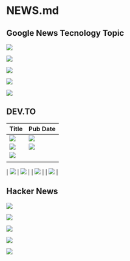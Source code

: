 # NEWS.md

<!-- <a href=""><img src='' /></a> -->

## Google News Tecnology Topic

<a href=""><img src='https://img.shields.io/badge/dynamic/xml?url=https%3A%2F%2Fnews.google.com%2Frss%2Ftopics%2FCAAqJggKIiBDQkFTRWdvSUwyMHZNRGRqTVhZU0FtVnVHZ0pWVXlnQVAB%3Fhl%3Den-US%26gl%3DUS%26ceid%3DUS%253Aen&query=%2F%2Fchannel%2Fitem%5B1%5D%2Ftitle&style=for-the-badge&label=1' /></a>

<a href=""><img src='https://img.shields.io/badge/dynamic/xml?url=https%3A%2F%2Fnews.google.com%2Frss%2Ftopics%2FCAAqJggKIiBDQkFTRWdvSUwyMHZNRGRqTVhZU0FtVnVHZ0pWVXlnQVAB%3Fhl%3Den-US%26gl%3DUS%26ceid%3DUS%253Aen&query=%2F%2Fchannel%2Fitem%5B2%5D%2Ftitle&style=for-the-badge&label=2' /></a>

<a href=""><img src='https://img.shields.io/badge/dynamic/xml?url=https%3A%2F%2Fnews.google.com%2Frss%2Ftopics%2FCAAqJggKIiBDQkFTRWdvSUwyMHZNRGRqTVhZU0FtVnVHZ0pWVXlnQVAB%3Fhl%3Den-US%26gl%3DUS%26ceid%3DUS%253Aen&query=%2F%2Fchannel%2Fitem%5B3%5D%2Ftitle&style=for-the-badge&label=3' /></a>

<img src='https://img.shields.io/badge/dynamic/xml?url=https%3A%2F%2Fnews.google.com%2Frss%2Ftopics%2FCAAqJggKIiBDQkFTRWdvSUwyMHZNRGRqTVhZU0FtVnVHZ0pWVXlnQVAB%3Fhl%3Den-US%26gl%3DUS%26ceid%3DUS%253Aen&query=%2F%2Fchannel%2Fitem%5B4%5D%2Ftitle&style=for-the-badge&label=4' />


<a href=""><img src='https://img.shields.io/badge/dynamic/xml?url=https%3A%2F%2Fnews.google.com%2Frss%2Ftopics%2FCAAqJggKIiBDQkFTRWdvSUwyMHZNRGRqTVhZU0FtVnVHZ0pWVXlnQVAB%3Fhl%3Den-US%26gl%3DUS%26ceid%3DUS%253Aen&query=%2F%2Fchannel%2Fitem%5B5%5D%2Ftitle&style=for-the-badge&label=5' /></a>



## DEV.TO

| Title  | Pub Date  |
|---|---|
| <a href=""><img src='https://img.shields.io/badge/dynamic/xml?url=https%3A%2F%2Fdev.to%2Frss&query=%2F%2Fchannel%2Fitem%5B1%5D%2Ftitle&style=for-the-badge&label=1&color=%230A0A0A' /></a>  | <img src='https://img.shields.io/badge/dynamic/xml?url=https%3A%2F%2Fdev.to%2Frss&query=%2F%2Fchannel%2Fitem%5B1%5D%2FpubDate&style=for-the-badge&label=at&color=%230A0A0A' />  |
| <a href=""><img src='https://img.shields.io/badge/dynamic/xml?url=https%3A%2F%2Fdev.to%2Frss&query=%2F%2Fchannel%2Fitem%5B2%5D%2Ftitle&style=for-the-badge&label=2&color=%230A0A0A' /></a> |<img src='https://img.shields.io/badge/dynamic/xml?url=https%3A%2F%2Fdev.to%2Frss&query=%2F%2Fchannel%2Fitem%5B2%5D%2FpubDate&style=for-the-badge&label=at&color=%230A0A0A' /> |
| <a href=""><img src='https://img.shields.io/badge/dynamic/xml?url=https%3A%2F%2Fdev.to%2Frss&query=%2F%2Fchannel%2Fitem%5B3%5D%2Ftitle&style=for-the-badge&label=3&color=%230A0A0A' /></a> | 
<img scr='https://img.shields.io/badge/dynamic/xml?url=https%3A%2F%2Fdev.to%2Frss&query=%2F%2Fchannel%2Fitem%5B3%5D%2FpubDate&style=for-the-badge&label=at&color=%230A0A0A' /> |


| <a href=""><img src='https://img.shields.io/badge/dynamic/xml?url=https%3A%2F%2Fdev.to%2Frss&query=%2F%2Fchannel%2Fitem%5B4%5D%2Ftitle&style=for-the-badge&label=4&color=%230A0A0A' /></a> | <img src='https://img.shields.io/badge/dynamic/xml?url=https%3A%2F%2Fdev.to%2Frss&query=%2F%2Fchannel%2Fitem%5B4%5D%2FpubDate&style=for-the-badge&label=at&color=%230A0A0A' /> |
| <a href=""><img src='https://img.shields.io/badge/dynamic/xml?url=https%3A%2F%2Fdev.to%2Frss&query=%2F%2Fchannel%2Fitem%5B5%5D%2Ftitle&style=for-the-badge&label=5&color=%230A0A0A' /></a> | | <img src='https://img.shields.io/badge/dynamic/xml?url=https%3A%2F%2Fdev.to%2Frss&query=%2F%2Fchannel%2Fitem%5B5%5D%2FpubDate&style=for-the-badge&label=at&color=%230A0A0A'/> |







## Hacker News

<img src='https://img.shields.io/badge/dynamic/xml?url=https%3A%2F%2Fhnrss.org%2Ffrontpage&query=%2F%2Fchannel%2Fitem%5B1%5D%2Ftitle&style=for-the-badge&label=1&labelColor=black&color=%23ff6600' />

<a href=""><img src='https://img.shields.io/badge/dynamic/xml?url=https%3A%2F%2Fhnrss.org%2Ffrontpage&query=%2F%2Fchannel%2Fitem%5B2%5D%2Ftitle&style=for-the-badge&label=2&labelColor=black&color=%23ff6600' /></a>

<a href=""><img src='https://img.shields.io/badge/dynamic/xml?url=https%3A%2F%2Fhnrss.org%2Ffrontpage&query=%2F%2Fchannel%2Fitem%5B3%5D%2Ftitle&style=for-the-badge&label=3&labelColor=black&color=%23ff6600' /></a>

<a href=""><img src='https://img.shields.io/badge/dynamic/xml?url=https%3A%2F%2Fhnrss.org%2Ffrontpage&query=%2F%2Fchannel%2Fitem%5B4%5D%2Ftitle&style=for-the-badge&label=4&labelColor=black&color=%23ff6600' /></a>

<a href=""><img src='https://img.shields.io/badge/dynamic/xml?url=https%3A%2F%2Fhnrss.org%2Ffrontpage&query=%2F%2Fchannel%2Fitem%5B5%5D%2Ftitle&style=for-the-badge&label=5&labelColor=black&color=%23ff6600' /></a>

